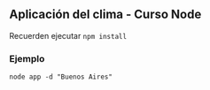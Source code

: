 ## Aplicación del clima - Curso Node

Recuerden ejecutar ```npm install```

### Ejemplo
```
node app -d "Buenos Aires"
```
